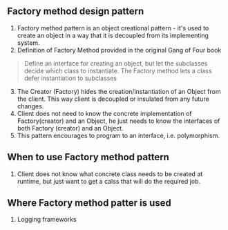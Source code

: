 ## Factory method design pattern

1. Factory method pattern is an object creational pattern - it's used to create an object in a way that it is decoupled from its implementing system.
2. Definition of Factory Method provided in the original Gang of Four book
> Define an interface for creating an object, but let the subclasses decide which class to instantiate. The Factory method lets a class defer instantiation to subclasses
3. The Creator (Factory) hides the creation/instantiation of an Object from the client. This way client is decoupled or insulated from any future changes.
4. Client does not need to know the concrete implementation of Factory(creator) and an Object, he just needs to know the interfaces of both Factory (creator) and an Object.
5. This pattern encourages to program to an interface, i.e. polymorphism.


## When to use Factory method pattern

1. Client does not know what concrete class needs to be created at runtime, but just want to get a calss that will do the required job.


## Where Factory method patter is used

1. Logging frameworks